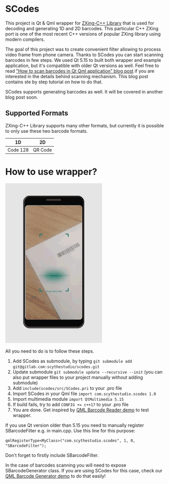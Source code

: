 

# SCodes

This project is Qt & Qml wrapper for [ZXing-C++ Library](https://github.com/nu-book/zxing-cpp) that is used for decoding and generating 1D and 2D barcodes. This particular C++ ZXing port is one of the most recent C++ versions of popular ZXing library using modern compilers.

The goal of this project was to create convenient filter allowing to process video frame from phone camera. Thanks to SCodes you can start scanning barcodes in few steps. We used Qt 5.15 to built both wrapper and example application, but it's compatible with older Qt versions as well. Feel free to read ["How to scan barcodes in Qt Qml application" blog post](https://scythe-studio.com/blog/how-to-scan-barcodes-in-qt-qml-application) if you are interested in the details behind scanning mechanism. This blog post contains ste by step tutorial on how to do that.

SCodes supports generating barcodes as well. It will be covered in another blog post soon.

## Supported Formats

ZXing-C++ Library supports many other formats, but currently it is possible to only use these two barcode formats.

|    1D    |    2D
| -------- | -------
| Code 128 | QR Code


# How to use wrapper?
![SCodes gif](/scanner.gif)


All you need to do is to follow these steps.

1. Add SCodes as submodule, by typing `git submodule add git@gitlab.com:scythestudio/scodes.git`
2. Update submodule `git submodule update --recursive --init` (you can also put wrapper files to your project manually without adding submodule)
3. Add `include(scodes/src/SCodes.pri` to your .pro file
4. Import SCodes in your Qml file `import com.scythestudio.scodes 1.0`
5. Import multimedia module `import QtMultimedia 5.15`
6. If build fails, try to add `CONFIG += c++17` to your .pro file
7. You are done. Get inspired by [QML Barcode Reader demo](https://github.com/scytheStudio/SCodes/blob/master/examples/QmlBarcodeReader/qml/ScannerPage.qml) to test wrapper.

If you use Qt version older than 5.15 you need to manually register SBarcodeFilter e.g. in main.cpp. Use this line for this purpose:
```
qmlRegisterType<MyClass>("com.scythestudio.scodes", 1, 0, "SBarcodeFilter");
```
Don't forget to firstly include SBarcodeFilter.

In the case of barcodes scanning you will need to expose SBarcodeGenerator class.
If you are using SCodes for this case, check our [QML Barcode Generator demo](https://github.com/scytheStudio/SCodes/blob/master/examples/QmlBarcodeGenerator/qml/GeneratorPage.qml) to do that easily!
